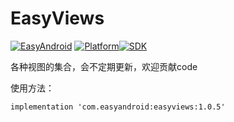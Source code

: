 # EasyViews
[![EasyAndroid](https://api.bintray.com/packages/easyandroid/maven/easyviews/images/download.svg)](https://bintray.com/easyandroid/maven/easyviews/_latestVersion) [![Platform](https://img.shields.io/badge/platform-Android-green.svg)](https://developers.google.cn/)[![SDK](https://img.shields.io/badge/minSdkVersion-15%2B-green.svg)](https://developer.android.google.cn/)

各种视图的集合，会不定期更新，欢迎贡献code

使用方法：<br>
```
implementation 'com.easyandroid:easyviews:1.0.5'
```
